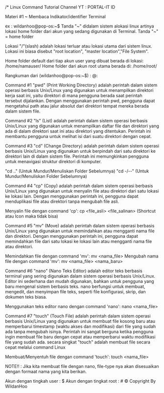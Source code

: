 /* Linux Command Tutorial 
Channel YT : PORTAL-IT ID

Materi #1
    ~ Membaca Indikator/identifier Terminal

   ex : wildanhoo@pop-os:~$
   Tanda "~" didalam sistem alokasi linux artinya lokasi 
   home folder dari akun yang sedang digunakan di Terminal.
   Tanda "~" = home folder

   Lokasi "/"(slash) adalah lokasi terluar atau lokasi utama dari
   sistem linux. Lokasi ini biasa disebut "root location",
   "master location","File System".

   Home folder default dari tiap akun user yang dibuat berada
   di lokasi: /home/namauser/
   Home folder dari akun root utama berada di: /home/root/

   Rangkuman dari (wildanhoo@pop-os:~$) :
   <username>@<hostname>:<lokasi><simbol level>

   Command #1
   "pwd" (Print Working Directory)
   adalah perintah dalam sistem operasi berbasis Unix/Linux yang 
   digunakan untuk menampilkan direktori kerja saat ini, yaitu 
   direktori di mana pengguna berada saat perintah tersebut 
   dijalankan. Dengan menggunakan perintah pwd, pengguna dapat 
   mengetahui path atau jalur absolut dari direktori tempat 
   mereka berada dalam sistem file.

   Command #2
   "ls" (List)
   adalah perintah dalam sistem operasi berbasis Unix/Linux yang 
   digunakan untuk menampilkan daftar file dan direktori yang ada 
   di dalam direktori saat ini atau direktori yang ditentukan. 
   Perintah ini membantu pengguna untuk melihat isi dari suatu 
   direktori dengan cepat.

   Command #3
   "cd" (Change Directory)
   adalah perintah dalam sistem operasi berbasis Unix/Linux yang 
   digunakan untuk berpindah dari satu direktori ke direktori 
   lain di dalam sistem file. Perintah ini memungkinkan pengguna 
   untuk menavigasi struktur direktori di komputer.

   "cd .." (Untuk Mundur/Menuliskan Folder Sebelumnya)
   "cd -/--" (Untuk Mundur/Menuliskan Folder Sebelumnya) 

   Command #4
   "cp" (Copy)
   adalah perintah dalam sistem operasi berbasis Unix/Linux yang 
   digunakan untuk menyalin file atau direktori dari satu lokasi 
   ke lokasi lain. Dengan menggunakan perintah ini, pengguna dapat 
   menduplikasi file atau direktori tanpa mengubah file asli.

   Menyalin file dengan command 'cp':
   cp <file_asli> <file_salinan> (Shortcut atau Icon maka tidak bisa)

   Command #5
   "mv" (Move)
   adalah perintah dalam sistem operasi berbasis Unix/Linux yang 
   digunakan untuk memindahkan atau mengganti nama file dan direktori. 
   Dengan menggunakan perintah ini, pengguna dapat memindahkan file 
   dari satu lokasi ke lokasi lain atau mengganti nama file atau direktori.

   Memindahkan file dengan command 'mv':
   mv <nama_file> <destinasi>
   Mengubah nama file dengan command 'mv':
   mv <nama_file> <nama_baru>

   Command #6
   "nano" (Nano Teks Editor)
   adalah editor teks berbasis terminal yang sering digunakan 
   dalam sistem operasi berbasis Unix/Linux. Editor ini sederhana 
   dan mudah digunakan, bahkan untuk pengguna yang baru mengenal 
   sistem berbasis teks. nano berfungsi untuk membuat, mengedit, 
   dan menyimpan file teks, seperti file konfigurasi, skrip, 
   dan dokumen teks biasa.

   Menggunakan teks editor nano dengan command 'nano':
   nano <nama_file>

   Command #7
   "touch" (Touch File)
   adalah perintah dalam sistem operasi berbasis Unix/Linux yang 
   digunakan untuk membuat file kosong baru atau memperbarui 
   timestamp (waktu akses dan modifikasi) dari file yang sudah ada 
   tanpa mengubah isinya. Perintah ini sangat berguna ketika 
   pengguna ingin membuat file baru dengan cepat atau memperbarui 
   waktu modifikasi file yang sudah ada.
   secara singkat "touch" adalah membuat file secara cepat melalui command Linux

   Membuat/Menyentuh file dengan command 'touch':
   touch <nama_file>

   NOTE!! : Jika kita membuat file dengan nano, file-type nya
   akan disesuaikan dengan formaat nama yang kita berikan.



Akun dengan tingkah user : $
Akun dengan tingkat root : #
© Copyright By WildanHoo